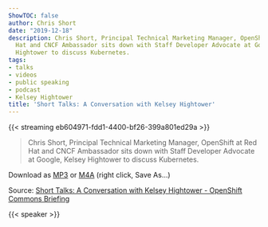 ```yaml
---
ShowTOC: false
author: Chris Short
date: "2019-12-18"
description: Chris Short, Principal Technical Marketing Manager, OpenShift at Red
  Hat and CNCF Ambassador sits down with Staff Developer Advocate at Google, Kelsey
  Hightower to discuss Kubernetes.
tags:
- talks
- videos
- public speaking
- podcast
- Kelsey Hightower
title: 'Short Talks: A Conversation with Kelsey Hightower'
---
```


{{< streaming eb604971-fdd1-4400-bf26-399a801ed29a >}}


> Chris Short, Principal Technical Marketing Manager, OpenShift at Red Hat and CNCF Ambassador sits down with Staff Developer Advocate at Google, Kelsey Hightower to discuss Kubernetes.

Download as [MP3](https://shortcdn.com/chrisshort/Short-Talks-A-Conversation-with-Kelsey-Hightower-OpenShift-Commons-Briefing.mp3) or [M4A](https://shortcdn.com/chrisshort/Short-Talks-A-Conversation-with-Kelsey-Hightower-OpenShift-Commons-Briefing.m4a) (right click, Save As...)

Source: [Short Talks: A Conversation with Kelsey Hightower - OpenShift Commons Briefing](https://youtu.be/YYHp0oksor4)

{{< speaker >}}

